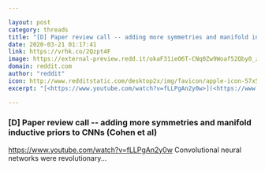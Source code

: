 ```yaml
---

layout: post
category: threads
title: "[D] Paper review call -- adding more symmetries and manifold inductive priors to CNNs (Cohen et al)"
date: 2020-03-21 01:17:41
link: https://vrhk.co/2Qzpt4F
image: https://external-preview.redd.it/okaF31ieO6T-CNq0Zw9Woaf52Qby0_zna9xh1rnSRoI.jpg?width=480&height=251.308900524&auto=webp&crop=480:251.308900524,smart&s=03f9dee8c0a0d4366db4c51b0612adff62033999
domain: reddit.com
author: "reddit"
icon: http://www.redditstatic.com/desktop2x/img/favicon/apple-icon-57x57.png
excerpt: "[<https://www.youtube.com/watch?v=fLLPgAn2y0w>](<https://www.youtube.com/watch?v=fLLPgAn2y0w>) Convolutional neural networks were revolutionary..."

---
```


### [D] Paper review call -- adding more symmetries and manifold inductive priors to CNNs (Cohen et al)

[<https://www.youtube.com/watch?v=fLLPgAn2y0w>](<https://www.youtube.com/watch?v=fLLPgAn2y0w>) Convolutional neural networks were revolutionary...